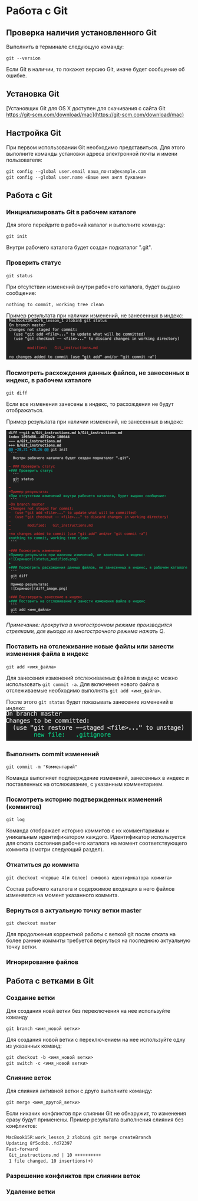 # Работа с Git

## Проверка наличия установленного Git

Выполнить в терминале следующую команду:
```
git --version
```
Если Git в наличии, то покажет версию Git, иначе будет сообщение об ошибке.

## Установка Git

[Установщик Git для OS X доступен для скачивания с сайта Git https://git-scm.com/download/mac](https://git-scm.com/download/mac)

## Настройка Git

При первом использовании Git необходимо представиться. Для этого выполните команды установки адреса электронной почты и имени пользователя:
```
git config --global user.email ваша_почта@example.com
git config --global user.name «Ваше имя англ буквами»
```
## Работа с Git

### Инициализировать Git в рабочем каталоге
Для этого перейдите в рабочий каталог и выполните команду:
```
git init
```
 Внутри рабочего каталога будет создан подкаталог ".git".

### Проверить статус
 ```
 git status
 ```
При отсутствии изменений внутри рабочего каталога, будет выдано сообщение:
```
nothing to commit, working tree clean
```

Пример результата при наличии изменений, не занесенных в индекс:
![Скриншот](status_modified.png)

### Посмотреть расхождения данных файлов, не занесенных в индекс, в рабочем каталоге
```
git diff
```

Если все изменения занесены в индекс, то расхождения не будут отображаться.

Пример результата при наличии изменений, не занесенных в индекс:

![Скриншот](diff_image.png)

*Примечание: прокрутка в многострочном режиме производится стрелками, для выхода из многострочного режима нажать Q*.

### Поставить на отслеживание новые файлы или занести изменения файла в индекс
```
git add <имя_файла>
```
Для занесения изменений отслеживаемых файлов в индекс можно использовать `git commit -a`. Для включения нового файла в отслеживаемые необходимо выполнять `git add <имя_файла>`.

После этого `git status` будет показывать занесение изменений в индекс:
![Скриншот](status_ok.png)

### Выполнить commit изменений
```
git commit -m "Комментарий"
```
Команда выполняет подтверждение изменений, занесенных в индекс и поставленных на отслеживание, с указанным комментарием.

### Посмотреть историю подтвержденных изменений (коммитов)
```
git log
```
Команда отображает историю коммитов с их комментариями и уникальным идентификатором каждого. Идентификатор используется для отката состояния рабочего каталога на момент соответствующего коммита (смотри следующий раздел).

### Откатиться до коммита
```
git checkout <первые 4(и более) символа идентификатора коммита>
```
Состав рабочего каталога и содержимое входящих в него файлов изменяется на момент указанного коммита.

### Вернуться в актуальную точку ветки master
```
git checkout master
```
Для продолжения корректной работы с веткой git после отката на более ранние коммиты требуется вернуться на последнюю актуальную точку ветки.

### Игнорирование файлов

## Работа с ветками в Git

### Создание ветки

Для создания новй ветки без переключения на нее используйте команду
```
git branch <имя_новой ветки>
```
Для создания новой ветки с переключением на нее используйте одну из указанных команд:
```
git checkout -b <имя_новой ветки>
git switch -c <имя_новой ветки>
```

### Слияние веток

Для слияния активной ветки с друго выполните команду:
```
git merge <имя_другой_ветки>
```
Если никаких конфликтов при слиянии Git не обнаружит, то изменения сразу будут применены. Пример результата выполнения слияния без конфликтов:
```
MacBook15R:work_lesson_2 zlobin$ git merge createBranch
Updating 8f5cdbb..fd72397
Fast-forward
 Git_instructions.md | 10 ++++++++++
 1 file changed, 10 insertions(+)
 ```

### Разрешение конфликтов при слиянии веток

### Удаление ветки